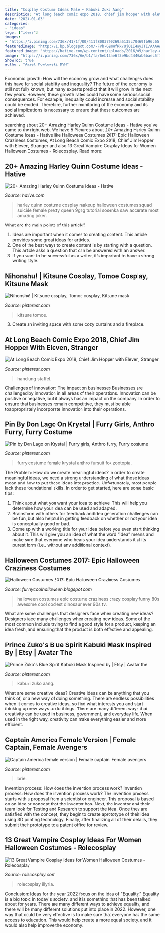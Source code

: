 ```yaml
---
title: "Cosplay Costume Ideas Male ~ Kabuki Zuko Aang"
description: "At long beach comic expo 2018, chief jim hopper with eleven, stranger"
date: "2023-01-03"
categories:
- "ideas"
tags: ["ideas"]
images:
- "https://i.pinimg.com/736x/41/1f/80/411f80037f0269a5135c70469fb96c65.jpg"
featuredImage: "http://1.bp.blogspot.com/-FVh-G9mWfRk/UjO1I4nyJTI/AAAAAAAAHbM/WUERdjag0m8/s1600/crazy-halloween-costume-ideas-part2-18.jpg"
featured_image: "https://hative.com/wp-content/uploads/2016/09/harley-quinn-costumes/4-harley-quinn-costume-halloween.jpg"
image: "https://i.pinimg.com/736x/6e/b1/fa/6eb1fae6f3e9bd4440ab6baec5f19ef1--alison-brie-captain-america-cosplay.jpg"
ShowToc: true
author: "Ansel Powlowski DVM"
---
```



Economic growth: How will the economy grow and what challenges does this have for social stability and inequality?
The future of the economy is still not fully known, but many experts predict that it will grow in the next few years. However, these growth rates could have some serious social consequences. For example, inequality could increase and social stability could be eroded. Therefore, further monitoring of the economy and its social implications is necessary to ensure that these outcomes are achieved.

	

		
searching about 20+ Amazing Harley Quinn Costume Ideas - Hative you've came to the right web. We have 8 Pictures about 20+ Amazing Harley Quinn Costume Ideas - Hative like Halloween Costumes 2017: Epic Halloween Craziness Costumes, At Long Beach Comic Expo 2018, Chief Jim Hopper with Eleven, Stranger and also 13 Great Vampire Cosplay Ideas for Women Halloween Costumes - Rolecosplay. Read more:
		
    
## 20+ Amazing Harley Quinn Costume Ideas - Hative

<img loading=lazy src="https://hative.com/wp-content/uploads/2016/09/harley-quinn-costumes/4-harley-quinn-costume-halloween.jpg" onerror="this.onerror=null;this.src='https://tse3.mm.bing.net/th?id=OIP.-AuCCIHiQJUrsK3QqpvQQAHaK_&amp;pid=15.1';" alt="20+ Amazing Harley Quinn Costume Ideas - Hative">

_Source: hative.com_

>harley quinn costume cosplay makeup halloween costumes squad suicide female pretty queen 9gag tutorial sosenka saw accurate most amazing joker. 

	

What are the main points of this article?
1. Ideas are important when it comes to creating content. This article provides some great ideas for articles.
2. One of the best ways to create content is by starting with a question. This article asks a question that can be answered with an answer.
3. If you want to be successful as a writer, it’s important to have a strong writing style.

    
## Nihonshu! | Kitsune Cosplay, Tomoe Cosplay, Kitsune Mask

<img loading=lazy src="https://i.pinimg.com/736x/41/1f/80/411f80037f0269a5135c70469fb96c65.jpg" onerror="this.onerror=null;this.src='https://tse3.mm.bing.net/th?id=OIP.2WTsDgxEK3yQDSZp0zaMpAHaJ3&amp;pid=15.1';" alt="Nihonshu! | Kitsune cosplay, Tomoe cosplay, Kitsune mask">

_Source: pinterest.com_

>kitsune tomoe. 

	

3. Create an inviting space with some cozy curtains and a fireplace. 

    
## At Long Beach Comic Expo 2018, Chief Jim Hopper With Eleven, Stranger

<img loading=lazy src="https://i.pinimg.com/736x/c4/08/00/c408004c0251a2d5a5b462e0ab8cc033.jpg" onerror="this.onerror=null;this.src='https://tse4.mm.bing.net/th?id=OIP.V65_tXOygLHArh89tNlz2wHaLi&amp;pid=15.1';" alt="At Long Beach Comic Expo 2018, Chief Jim Hopper with Eleven, Stranger">

_Source: pinterest.com_

>handlung staffel. 

	

Challenges of innovation: The impact on businesses
Businesses are challenged by innovation in all areas of their operations. Innovation can be positive or negative, but it always has an impact on the company. In order to ensure that businesses remain competitive, they must be able toappropriately incorporate innovation into their operations.

    
## Pin By Don Lago On Krystal | Furry Girls, Anthro Furry, Furry Costume

<img loading=lazy src="https://i.pinimg.com/736x/f9/f0/b3/f9f0b317096684a15f5595b17373a200.jpg" onerror="this.onerror=null;this.src='https://tse3.mm.bing.net/th?id=OIP.0r9MT5eeGmq6jBgJpcTssAHaLJ&amp;pid=15.1';" alt="Pin by Don Lago on Krystal | Furry girls, Anthro furry, Furry costume">

_Source: pinterest.com_

>furry costume female krystal anthro fursuit fox zootopia. 

	

The Problem: How do we create meaningful ideas?
In order to create meaningful ideas, we need a strong understanding of what those ideas mean and how to put those ideas into practice. Unfortunately, most people lack these foundational skills. In order to get started, here are some basic tips: 
1. Think about what you want your idea to achieve. This will help you determine how your idea can be used and adapted. 
2. Brainstorm with others for feedback andIdea generation challenges can be fun, but also helpful in getting feedback on whether or not your idea is conceptually good or bad. 
3. Come up with a working title for your idea before you even start thinking about it. This will give you an idea of what the word “idea” means and make sure that everyone who hears your idea understands it at its purest form (i.e., without any additional context).

    
## Halloween Costumes 2017: Epic Halloween Craziness Costumes

<img loading=lazy src="http://1.bp.blogspot.com/-FVh-G9mWfRk/UjO1I4nyJTI/AAAAAAAAHbM/WUERdjag0m8/s1600/crazy-halloween-costume-ideas-part2-18.jpg" onerror="this.onerror=null;this.src='https://tse1.mm.bing.net/th?id=OIP.Hcy230jgiWFiKLNJMGTA6AHaKH&amp;pid=15.1';" alt="Halloween Costumes 2017: Epic Halloween Craziness Costumes">

_Source: funnycoolhalloween.blogspot.com_

>halloween costumes epic costume craziness crazy cosplay funny 80s awesome cool coolest dinosaur ever 90s tv. 

	

What are some challenges that designers face when creating new ideas?
Designers face many challenges when creating new ideas. Some of the most common include trying to find a good style for a product, keeping an idea fresh, and ensuring that the product is both effective and appealing.

    
## Prince Zuko&#039;s Blue Spirit Kabuki Mask Inspired By | Etsy | Avatar The

<img loading=lazy src="https://i.pinimg.com/736x/50/13/1a/50131a4ac60aefe675db72fdc4733e12--masks-cosplay-ideas.jpg" onerror="this.onerror=null;this.src='https://tse4.mm.bing.net/th?id=OIP.8hwKbQl4HObxajQXghFzwgHaJ3&amp;pid=15.1';" alt="Prince Zuko&#039;s Blue Spirit Kabuki Mask Inspired by | Etsy | Avatar the">

_Source: pinterest.com_

>kabuki zuko aang. 

	

What are some creative ideas?
Creative ideas can be anything that you think of, or a new way of doing something. There are endless possibilities when it comes to creative ideas, so find what interests you and start thinking up new ways to do things. There are many different ways that creativity can be used in business, government, and everyday life. When used in the right way, creativity can make everything easier and more efficient.

    
## Captain America Female Version | Female Captain, Female Avengers

<img loading=lazy src="https://i.pinimg.com/736x/6e/b1/fa/6eb1fae6f3e9bd4440ab6baec5f19ef1--alison-brie-captain-america-cosplay.jpg" onerror="this.onerror=null;this.src='https://tse3.mm.bing.net/th?id=OIP.QqfQwW-5fy8jiH8YY9cGTgHaLG&amp;pid=15.1';" alt="Captain America female version | Female captain, Female avengers">

_Source: pinterest.com_

>brie. 

	

Invention process: How does the invention process work?
Invention process: How does the invention process work?
The invention process starts with a proposal from a scientist or engineer. This proposal is based on an idea or concept that the inventor has. Next, the inventor and their team look for Testing and Research to support the idea. Once they are satisfied with the concept, they begin to create aprototype of their idea using 3D printing technology. Finally, after finalizing all of their details, they submit their prototype to a patent office for review.

    
## 13 Great Vampire Cosplay Ideas For Women Halloween Costumes - Rolecosplay

<img loading=lazy src="https://www.rolecosplay.com/blog/wp-content/uploads/2015/10/aural_vampire_cosplay_4_by_x_marionette_x.jpg" onerror="this.onerror=null;this.src='https://tse3.mm.bing.net/th?id=OIP.__fZtmgbqet94Mj7pUshiQAAAA&amp;pid=15.1';" alt="13 Great Vampire Cosplay Ideas for Women Halloween Costumes - Rolecosplay">

_Source: rolecosplay.com_

>rolecosplay illyria. 

	

Conclusion:
Ideas for the year 2022 focus on the idea of "Equality." Equality is a big topic in today's society, and it is something that has been talked about for years. There are many different ways to achieve equality, and there will be many different solutions put into place in 2022. However, one way that could be very effective is to make sure that everyone has the same access to education. This would help create a more equal society, and it would also help improve the economy.

